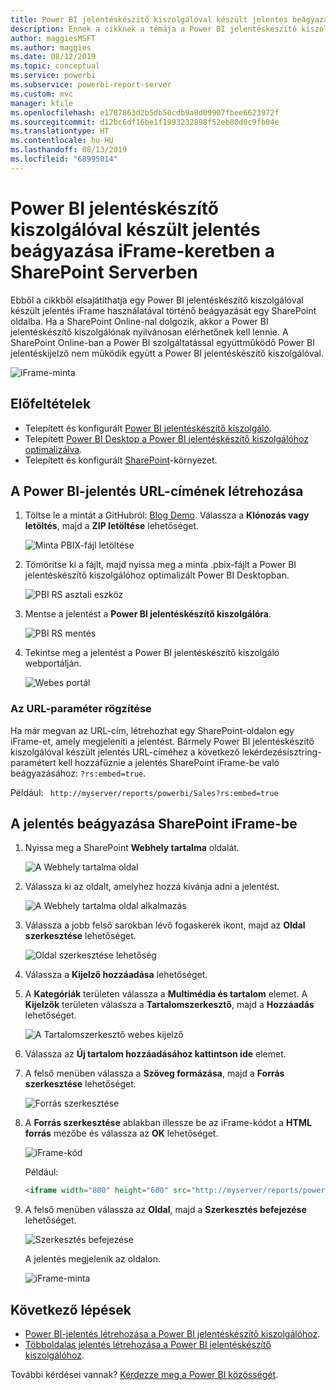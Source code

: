 ```yaml
---
title: Power BI jelentéskészítő kiszolgálóval készült jelentés beágyazása iFrame-keretben a SharePoint Serverben
description: Ennek a cikknek a témája a Power BI jelentéskészítő kiszolgálóval készült jelentések beágyazása iFrame-keretben a SharePoint Serverben
author: maggiesMSFT
ms.author: maggies
ms.date: 08/12/2019
ms.topic: conceptual
ms.service: powerbi
ms.subservice: powerbi-report-server
ms.custom: mvc
manager: kfile
ms.openlocfilehash: e1787863d2b5db50cdb9a8d09907fbee6623972f
ms.sourcegitcommit: d12bc6df16be1f1993232898f52eb80d0c9fb04e
ms.translationtype: HT
ms.contentlocale: hu-HU
ms.lasthandoff: 08/13/2019
ms.locfileid: "68995014"
---
```

# <a name="embed-a-power-bi-report-server-report-using-an-iframe-in-sharepoint-server"></a>Power BI jelentéskészítő kiszolgálóval készült jelentés beágyazása iFrame-keretben a SharePoint Serverben

Ebből a cikkből elsajátíthatja egy Power BI jelentéskészítő kiszolgálóval készült jelentés iFrame használatával történő beágyazását egy SharePoint oldalba. Ha a SharePoint Online-nal dolgozik, akkor a Power BI jelentéskészítő kiszolgálónak nyilvánosan elérhetőnek kell lennie. A SharePoint Online-ban a Power BI szolgáltatással együttműködő Power BI jelentéskijelző nem működik együtt a Power BI jelentéskészítő kiszolgálóval.  

![iFrame-minta](media/quickstart-embed/quickstart_embed_01.png)

## <a name="prerequisites"></a>Előfeltételek
* Telepített és konfigurált [Power BI jelentéskészítő kiszolgáló](https://powerbi.microsoft.com/report-server/).
* Telepített [Power BI Desktop a Power BI jelentéskészítő kiszolgálóhoz optimalizálva](install-powerbi-desktop.md).
* Telepített és konfigurált [SharePoint](https://docs.microsoft.com/sharepoint/install/install)-környezet.

## <a name="create-the-power-bi-report-url"></a>A Power BI-jelentés URL-címének létrehozása

1. Töltse le a mintát a GitHubról: [Blog Demo](https://github.com/Microsoft/powerbi-desktop-samples). Válassza a **Klónozás vagy letöltés**, majd a **ZIP letöltése** lehetőséget.

    ![Minta PBIX-fájl letöltése](media/quickstart-embed/quickstart_embed_14.png)

2. Tömörítse ki a fájlt, majd nyissa meg a minta .pbix-fájlt a Power BI jelentéskészítő kiszolgálóhoz optimalizált Power BI Desktopban.

    ![PBI RS asztali eszköz](media/quickstart-embed/quickstart_embed_02.png)

3. Mentse a jelentést a **Power BI jelentéskészítő kiszolgálóra**. 

    ![PBI RS mentés](media/quickstart-embed/quickstart_embed_03.png)

4. Tekintse meg a jelentést a Power BI jelentéskészítő kiszolgáló webportálján.

    ![Webes portál](media/quickstart-embed/quickstart_embed_04.png)

### <a name="capture-the-url-parameter"></a>Az URL-paraméter rögzítése

Ha már megvan az URL-cím, létrehozhat egy SharePoint-oldalon egy iFrame-et, amely megjeleníti a jelentést. Bármely Power BI jelentéskészítő kiszolgálóval készült jelentés URL-címéhez a következő lekérdezésisztring-paramétert kell hozzáfűznie a jelentés SharePoint iFrame-be való beágyazásához: `?rs:embed=true`.

   Például:
    ``` 
    http://myserver/reports/powerbi/Sales?rs:embed=true
    ```
## <a name="embed-the-report-in-a-sharepoint-iframe"></a>A jelentés beágyazása SharePoint iFrame-be

1. Nyissa meg a SharePoint **Webhely tartalma** oldalát.

    ![A Webhely tartalma oldal](media/quickstart-embed/quickstart_embed_05.png)

2. Válassza ki az oldalt, amelyhez hozzá kívánja adni a jelentést.

    ![A Webhely tartalma oldal alkalmazás](media/quickstart-embed/quickstart_embed_06.png)

3. Válassza a jobb felső sarokban lévő fogaskerék ikont, majd az **Oldal szerkesztése** lehetőséget.

    ![Oldal szerkesztése lehetőség](media/quickstart-embed/quickstart_embed_07.png)

4. Válassza a **Kijelző hozzáadása** lehetőséget.

5. A **Kategóriák** területen válassza a **Multimédia és tartalom** elemet. A **Kijelzők** területen válassza a **Tartalomszerkesztő**, majd a **Hozzáadás** lehetőséget.

    ![A Tartalomszerkesztő webes kijelző](media/quickstart-embed/quickstart_embed_09.png)

6. Válassza az **Új tartalom hozzáadásához kattintson ide** elemet.

7. A felső menüben válassza a **Szöveg formázása**, majd a **Forrás szerkesztése** lehetőséget.

     ![Forrás szerkesztése](media/quickstart-embed/quickstart_embed_11.png)

8. A **Forrás szerkesztése** ablakban illessze be az iFrame-kódot a **HTML forrás** mezőbe és válassza az **OK** lehetőséget.

    ![iFrame-kód](media/quickstart-embed/quickstart_embed_12.png)

     Például:
     ```html
     <iframe width="800" height="600" src="http://myserver/reports/powerbi/Sales?rs:embed=true" frameborder="0" allowFullScreen="true"></iframe>
     ```

9. A felső menüben válassza az **Oldal**, majd a **Szerkesztés befejezése** lehetőséget.

    ![Szerkesztés befejezése](media/quickstart-embed/quickstart_embed_13.png)

    A jelentés megjelenik az oldalon.

    ![iFrame-minta](media/quickstart-embed/quickstart_embed_01.png)

## <a name="next-steps"></a>Következő lépések

- [Power BI-jelentés létrehozása a Power BI jelentéskészítő kiszolgálóhoz](quickstart-create-powerbi-report.md).  
- [Többoldalas jelentés létrehozása a Power BI jelentéskészítő kiszolgálóhoz](quickstart-create-paginated-report.md).  

További kérdései vannak? [Kérdezze meg a Power BI közösségét](https://community.powerbi.com/). 